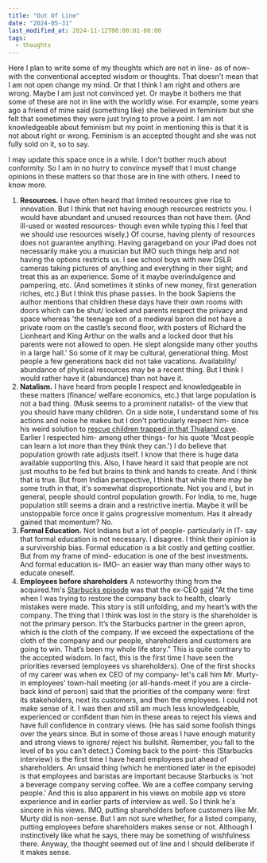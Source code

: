 ```yaml
---
title: "Out Of Line"
date: "2024-05-31"
last_modified_at: 2024-11-12T00:00:01-00:00
tags: 
  - thoughts
---
```

Here I plan to write some of my thoughts which are not in line- as of now- with the conventional accepted wisdom or thoughts. That doesn't mean that I am not open change my mind. Or that I think I am right and others are wrong. Maybe I am just not convinced yet. Or maybe it bothers me that some of these are not in line with the worldly wise. For example, some years ago a friend of mine said (something like) she believed in feminism but she felt that sometimes they were just trying to prove a point. I am not knowledgeable about feminism but my point in mentioning this is that it is not about right or wrong. Feminism is an accepted thought and she was not fully sold on it, so to say.

I may update this space once in a while. I don't bother much about conformity. So I am in no hurry to convince myself that I must change opinions in these matters so that those are in line with others. I need to know more.

1. **Resources.** I have often heard that limited resources give rise to innovation. But I think that not having enough resources restricts you. I would have abundant and unused resources than not have them. (And ill-used or wasted resources- though even while typing this I feel that we should use resources wisely.) Of course, having plenty of resources does not guarantee anything. Having garageband on your iPad does not necessarily make you a musician but IMO such things help and not having the options restricts us. I see school boys with new DSLR cameras taking pictures of anything and everything in their sight; and treat this as an experience. Some of it maybe overindulgence and pampering, etc. (And sometimes it stinks of new money, first generation riches, etc.) But I think this phase passes. In the book Sapiens the author mentions that children these days have their own rooms with doors which can be shut/ locked and parents respect the privacy and space whereas 'the teenage son of a medieval baron did not have a private room on the castle’s second floor, with posters of Richard the Lionheart and King Arthur on the walls and a locked door that his parents were not allowed to open. He slept alongside many other youths in a large hall.' So some of it may be cultural, generational thing. Most people a few generations back did not take vacations. Availability/ abundance of physical resources may be a recent thing. But I think I would rather have it (abundance) than not have it.
2. **Natalism.** I have heard from people I respect and knowledgeable in these matters (finance/ welfare economics, etc.) that large population is not a bad thing. (Musk seems to a prominent natalist- of the view that you should have many children. On a side note, I understand some of his actions and noise he makes but I don't particularly respect him- since his weird solution to [rescue children trapped in that Thialand cave](https://en.wikipedia.org/wiki/Tham_Luang_cave_rescue). Earlier I respected him- among other things- for his quote 'Most people can learn a lot more than they think they can.') I do believe that population growth rate adjusts itself. I know that there is huge data available supporting this. Also, I have heard it said that people are not just mouths to be fed but brains to think and hands to create. And I think that is true. But from Indian perspective, I think that while there may be some truth in that, it's somewhat disproportionate. Not you and I, but in general, people should control population growth. For India, to me, huge population still seems a drain and a restrictive inertia.  Maybe it will be unstoppable force once it gains progressive momentum. Has it already gained that momentum? No.
3. **Formal Education.** Not Indians but a lot of people- particularly in IT- say that formal education is not necessary. I disagree. I think their opinion is a survivorship bias. Formal education is a bit costly and getting costlier. But from my frame of mind- education is one of the best investments. And formal education is- IMO- an easier way than many other ways to educate oneself.
4. **Employees before shareholders** A noteworthy thing from the acquired.fm's [Starbucks episode](https://www.acquired.fm/episodes/starbucks-with-howard-schultz) was that the ex-CEO [said](https://youtu.be/A0fvX-wV70Y?t=8641) "At the time when I was trying to restore the company back to health, clearly mistakes were made. This story is still unfolding, and my heart’s with the company. The thing that I think was lost in the story is the shareholder is not the primary person. It’s the Starbucks partner in the green apron, which is the cloth of the company. If we exceed the expectations of the cloth of the company and our people, shareholders and customers are going to win. That’s been my whole life story." This is quite contrary to the accepted wisdom. In fact, this is the first time I have seen the priorities reversed (employees vs shareholders). One of the first shocks of my career was when ex CEO of my company- let's call him Mr. Murty- in employees' town-hall meeting (or all-hands-meet if you are a circle-back kind of person) said that the priorities of the company were: first its stakeholders, next its customers, and then the employees. I could not make sense of it. I was then and still am much less knowledgeable, experienced or confident than him in these areas to reject his views and have full confidence in contrary views. (He has said some foolish things over the years since. But in some of those areas I have enough maturity and strong views to ignore/ reject his bullshit. Remember, you fall to the level of bs you can't detect.) Coming back to the point- this (Starbucks interview) is the first time I have heard employees put ahead of shareholders. An unsaid thing (which he mentioned later in the episode) is that employees and baristas are important because Starbucks is 'not a beverage company serving coffee. We are a coffee company serving people.' And this is also apparent in his views on mobile app vs store experience and in earlier parts of interview as well. So I think he's sincere in his views. IMO, putting shareholders before customers like Mr. Murty did is non-sense. But I am not sure whether, for a listed company, putting employees before shareholders makes sense or not. Although I instinctively like what he says, there may be something of wishfulness there. Anyway, the thought seemed out of line and I should deliberate if it makes sense.


